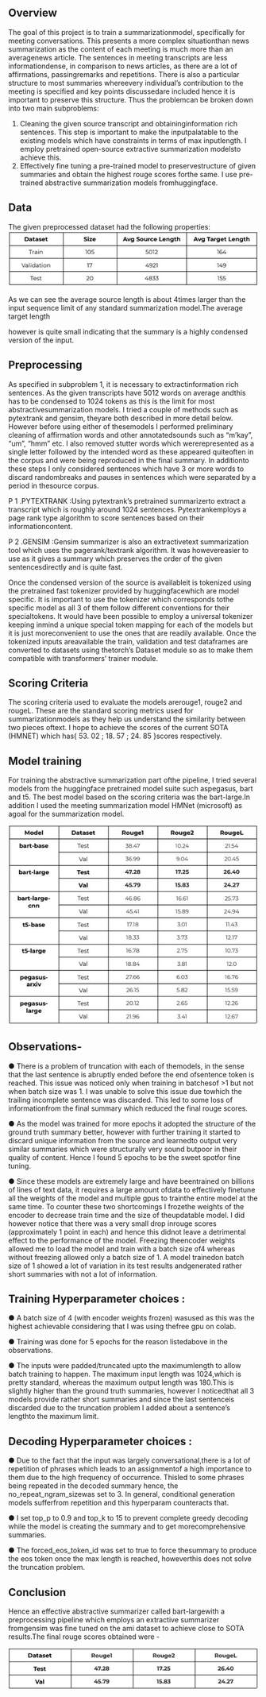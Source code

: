 ## Overview

The goal of this project is to train a summarizationmodel, specifically for meeting
conversations. This presents a more complex situationthan news summarization as
the content of each meeting is much more than an averagenews article. The
sentences in meeting transcripts are less informationdense, in comparison to news
articles, as there are a lot of affirmations, passingremarks and repetitions. There is
also a particular structure to most summaries whereevery individual’s contribution
to the meeting is specified and key points discussedare included hence it is
important to preserve this structure. Thus the problemcan be broken down into two
main subproblems:

1. Cleaning the given source transcript and obtaininginformation rich
    sentences. This step is important to make the inputpalatable to the existing
    models which have constraints in terms of max inputlength. I employ
    pretrained open-source extractive summarization modelsto achieve this.
2. Effectively fine tuning a pre-trained model to preservestructure of given
    summaries and obtain the highest rouge scores forthe same. I use
    pre-trained abstractive summarization models fromhuggingface.

## Data

The given preprocessed dataset had the following properties:
![Screenshot](docs/data_table.JPG)

As we can see the average source length is about 4times larger than the input
sequence limit of any standard summarization model.The average target length


however is quite small indicating that the summary is a highly condensed version of
the input.

## Preprocessing

As specified in subproblem 1, it is necessary to extractinformation rich sentences. As
the given transcripts have 5012 words on average andthis has to be condensed to
1024 tokens as this is the limit for most abstractivesummarization models. I tried a
couple of methods such as pytextrank and gensim, theyare both described in more
detail below. However before using either of thesemodels I performed preliminary
cleaning of affirmation words and other annotatedsounds such as “m’kay”, “um”,
“hmm” etc. I also removed stutter words which wererepresented as a single letter
followed by the intended word as these appeared quiteoften in the corpus and were
being reproduced in the final summary. In additionto these steps I only considered
sentences which have 3 or more words to discard randombreaks and pauses in
sentences which were separated by a period in thesource corpus.

P 1 .PYTEXTRANK :Using pytextrank’s pretrained summarizerto extract a transcript
which is roughly around 1024 sentences. Pytextrankemploys a page rank type
algorithm to score sentences based on their informationcontent.

P 2 .GENSIM :Gensim summarizer is also an extractivetext summarization tool which
uses the pagerank/textrank algorithm. It was howevereasier to use as it gives a
summary which preserves the order of the given sentencesdirectly and is quite fast.

Once the condensed version of the source is availableit is tokenized using the
pretrained fast tokenizer provided by huggingfacewhich are model specific. It is
important to use the tokenizer which corresponds tothe specific model as all 3 of
them follow different conventions for their specialtokens. It would have been
possible to employ a universal tokenizer keeping inmind a unique special token
mapping for each of the models but it is just moreconvenient to use the ones that
are readily available. Once the tokenized inputs areavailable the train, validation and
test dataframes are converted to datasets using thetorch’s Dataset module so as to
make them compatible with transformers’ trainer module.

## Scoring Criteria

The scoring criteria used to evaluate the models arerouge1, rouge2 and rougeL.
These are the standard scoring metrics used for summarizationmodels as they help
us understand the similarity between two pieces oftext. I hope to achieve the scores
of the current SOTA (HMNET) which has{ 53. 02 ; 18. 57 ; 24. 85 }scores respectively.


## Model training

For training the abstractive summarization part ofthe pipeline, I tried several models
from the huggingface pretrained model suite such aspegasus, bart and t5. The best
model based on the scoring criteria was the bart-large.In addition I used the
meeting summarization model HMNet (microsoft) as agoal for the summarization
model.

![Screenshot](docs/results_table.JPG)

## Observations-

● There is a problem of truncation with each of themodels, in the sense that the
last sentence is abruptly ended before the end ofsentence token is reached.
This issue was noticed only when training in batchesof >1 but not when batch
size was 1. I was unable to solve this issue due towhich the trailing incomplete
sentence was discarded. This led to some loss of informationfrom the final
summary which reduced the final rouge scores.

● As the model was trained for more epochs it adopted the structure of the
ground truth summary better, however with further training it started to
discard unique information from the source and learnedto output very similar
summaries which were structurally very sound butpoor in their quality of
content. Hence I found 5 epochs to be the sweet spotfor fine tuning.

● Since these models are extremely large and have beentrained on billions of
lines of text data, it requires a large amount ofdata to effectively finetune all
the weights of the model and multiple gpus to trainthe entire model at the
same time. To counter these two shortcomings I frozethe weights of the
encoder to decrease train time and the size of theupdatable model. I did
however notice that there was a very small drop inrouge scores
(approximately 1 point in each) and hence this didnot leave a detrimental
effect to the performance of the model. Freezing theencoder weights allowed
me to load the model and train with a batch size of4 whereas without
freezing allowed only a batch size of 1. A model trainedon batch size of 1
showed a lot of variation in its test results andgenerated rather short
summaries with not a lot of information.

## Training Hyperparameter choices :

● A batch size of 4 (with encoder weights frozen) wasused as this was the
highest achievable considering that I was using thefree gpu on colab.

● Training was done for 5 epochs for the reason listedabove in the observations.

● The inputs were padded/truncated upto the maximumlength to allow batch
training to happen. The maximum input length was 1024,which is pretty
standard, whereas the maximum output length was 180.This is slightly higher
than the ground truth summaries, however I noticedthat all 3 models provide
rather short summaries and since the last sentenceis discarded due to the
truncation problem I added about a sentence’s lengthto the maximum limit.

## Decoding Hyperparameter choices :

● Due to the fact that the input was largely conversational,there is a lot of
repetition of phrases which leads to an assignmentof a high importance to
them due to the high frequency of occurrence. Thisled to some phrases being
repeated in the decoded summary hence, the no_repeat_ngram_sizewas set
to 3. In general, conditional generation models sufferfrom repetition and this
hyperparam counteracts that.

● I set top_p to 0.9 and top_k to 15 to prevent complete greedy decoding while
the model is creating the summary and to get morecomprehensive
summaries.

● The forced_eos_token_id was set to true to force thesummary to produce the
eos token once the max length is reached, howeverthis does not solve the
truncation problem.

## Conclusion

Hence an effective abstractive summarizer called bart-largewith a preprocessing
pipeline which employs an extractive summarizer fromgensim was fine tuned on
the ami dataset to achieve close to SOTA results.The final rouge scores obtained
were -

![Screenshot](docs/best_table.JPG)
